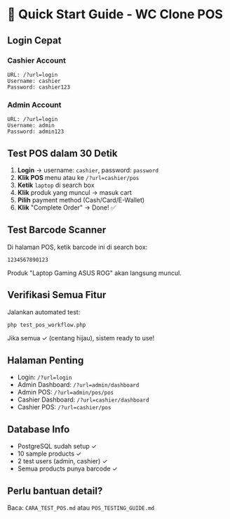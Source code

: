 # 🚀 Quick Start Guide - WC Clone POS

## Login Cepat

### Cashier Account
```
URL: /?url=login
Username: cashier
Password: cashier123
```

### Admin Account
```
URL: /?url=login  
Username: admin
Password: admin123
```

## Test POS dalam 30 Detik

1. **Login** → username: `cashier`, password: `password`
2. **Klik POS** menu atau ke `/?url=cashier/pos`
3. **Ketik** `laptop` di search box
4. **Klik** produk yang muncul → masuk cart
5. **Pilih** payment method (Cash/Card/E-Wallet)
6. **Klik** "Complete Order" → Done! ✅

## Test Barcode Scanner

Di halaman POS, ketik barcode ini di search box:
```
1234567890123
```
Produk "Laptop Gaming ASUS ROG" akan langsung muncul.

## Verifikasi Semua Fitur

Jalankan automated test:
```bash
php test_pos_workflow.php
```

Jika semua ✓ (centang hijau), sistem ready to use!

## Halaman Penting

- Login: `/?url=login`
- Admin Dashboard: `/?url=admin/dashboard`
- Admin POS: `/?url=admin/pos/pos`
- Cashier Dashboard: `/?url=cashier/dashboard`
- Cashier POS: `/?url=cashier/pos`

## Database Info

- PostgreSQL sudah setup ✓
- 10 sample products ✓
- 2 test users (admin, cashier) ✓
- Semua products punya barcode ✓

## Perlu bantuan detail?

Baca: `CARA_TEST_POS.md` atau `POS_TESTING_GUIDE.md`
